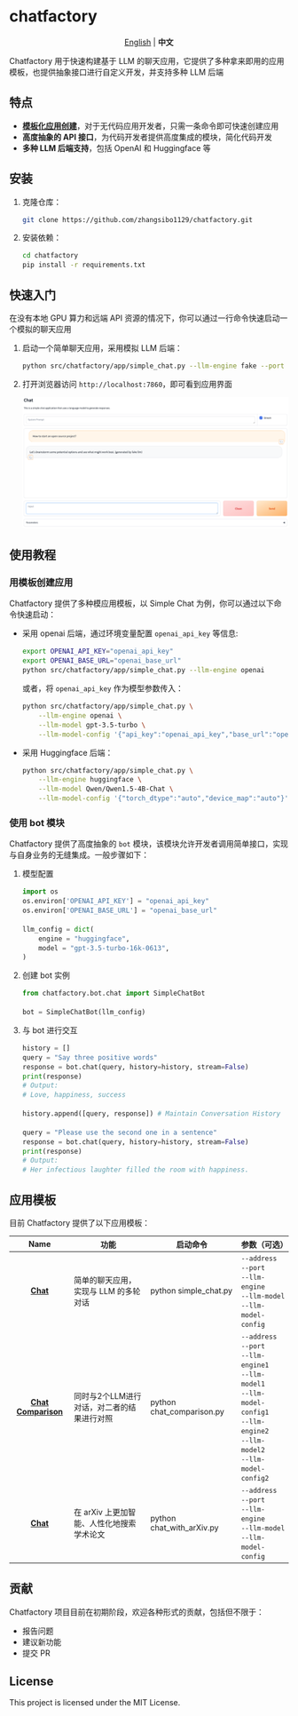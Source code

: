 # chatfactory

<p align="center">
    <a href="https://github.com/zhangsibo1129/chatfactory/blob/main/README.md">English</a> |
    <b>中文</b>
<p>

Chatfactory 用于快速构建基于 LLM 的聊天应用，它提供了多种拿来即用的应用模板，也提供抽象接口进行自定义开发，并支持多种 LLM 后端

## 特点

- [**模板化应用创建**](#应用模板)，对于无代码应用开发者，只需一条命令即可快速创建应用
- **高度抽象的 API 接口**，为代码开发者提供高度集成的模块，简化代码开发
- **多种 LLM 后端支持**，包括 OpenAI 和 Huggingface 等

## 安装

1. 克隆仓库：

    ```bash
    git clone https://github.com/zhangsibo1129/chatfactory.git
    ```

2. 安装依赖：

    ```bash
    cd chatfactory
    pip install -r requirements.txt
    ```

## 快速入门

在没有本地 GPU 算力和远端 API 资源的情况下，你可以通过一行命令快速启动一个模拟的聊天应用

1. 启动一个简单聊天应用，采用模拟 LLM 后端：

    ```bash
    python src/chatfactory/app/simple_chat.py --llm-engine fake --port 7860
    ```

2. 打开浏览器访问 `http://localhost:7860`，即可看到应用界面

    ![chatfactory-demo](docs/figures/simple_chat.png)

## 使用教程

### 用模板创建应用

Chatfactory 提供了多种模应用模板，以 Simple Chat 为例，你可以通过以下命令快速启动：

- 采用 openai 后端，通过环境变量配置 `openai_api_key` 等信息:

    ```bash
    export OPENAI_API_KEY="openai_api_key"
    export OPENAI_BASE_URL="openai_base_url"
    python src/chatfactory/app/simple_chat.py --llm-engine openai
    ```

    或者，将 `openai_api_key` 作为模型参数传入：

    ```bash
    python src/chatfactory/app/simple_chat.py \
        --llm-engine openai \
        --llm-model gpt-3.5-turbo \
        --llm-model-config '{"api_key":"openai_api_key","base_url":"openai_base_url"}'
    ```

- 采用 Huggingface 后端：

    ```bash
    python src/chatfactory/app/simple_chat.py \
        --llm-engine huggingface \
        --llm-model Qwen/Qwen1.5-4B-Chat \
        --llm-model-config '{"torch_dtype":"auto","device_map":"auto"}'
    ```

### 使用 bot 模块

Chatfactory 提供了高度抽象的 `bot` 模块，该模块允许开发者调用简单接口，实现与自身业务的无缝集成。一般步骤如下：

1. 模型配置

    ```python
    import os
    os.environ['OPENAI_API_KEY'] = "openai_api_key"
    os.environ['OPENAI_BASE_URL'] = "openai_base_url"

    llm_config = dict(
        engine = "huggingface",
        model = "gpt-3.5-turbo-16k-0613",
    )
    ```

2. 创建 bot 实例

    ```python
    from chatfactory.bot.chat import SimpleChatBot

    bot = SimpleChatBot(llm_config)
    ```

3. 与 bot 进行交互

    ```python
    history = []
    query = "Say three positive words"
    response = bot.chat(query, history=history, stream=False)
    print(response)
    # Output:
    # Love, happiness, success

    history.append([query, response]) # Maintain Conversation History

    query = "Please use the second one in a sentence"
    response = bot.chat(query, history=history, stream=False)
    print(response)
    # Output:
    # Her infectious laughter filled the room with happiness.
    ```

## 应用模板

目前 Chatfactory 提供了以下应用模板：

| Name | 功能 | 启动命令 | 参数（可选）|
|:----------:|----------|----------|----------|
| [**Chat**](docs/simple_chat.md) | 简单的聊天应用，实现与 LLM 的多轮对话 | python simple_chat.py | `--address`<br>`--port`<br>`--llm-engine` <br>`--llm-model` <br>`--llm-model-config`|
| [**Chat Comparison**](docs/chat_comparison.md) | 同时与2个LLM进行对话，对二者的结果进行对照 | python chat_comparison.py | `--address`<br>`--port`<br>`--llm-engine1` <br>`--llm-model1` <br>`--llm-model-config1` <br>`--llm-engine2` <br>`--llm-model2` <br>`--llm-model-config2`|
| [**Chat**](docs/chat_with_arxiv.md) | 在 arXiv 上更加智能、人性化地搜索学术论文 | python chat_with_arXiv.py | `--address`<br>`--port`<br>`--llm-engine` <br>`--llm-model` <br>`--llm-model-config`|

## 贡献

Chatfactory 项目目前在初期阶段，欢迎各种形式的贡献，包括但不限于：

- 报告问题
- 建议新功能
- 提交 PR

## License

This project is licensed under the MIT License.

